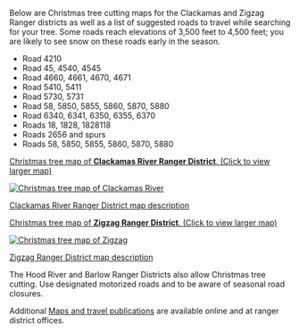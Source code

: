 Below are Christmas tree cutting maps for the Clackamas and Zigzag Ranger districts as well as a list of suggested roads to travel while searching for your tree. Some roads reach elevations of 3,500 feet to 4,500 feet; you are likely to see snow on these roads early in the season.

*   Road 4210
*   Road 45, 4540, 4545
*   Road 4660, 4661, 4670, 4671
*   Road 5410, 5411
*   Road 5730, 5731
*   Road 58, 5850, 5855, 5860, 5870, 5880
*   Road 6340, 6341, 6350, 6355, 6370
*   Roads 18, 1828, 1828118
*   Roads 2656 and spurs
*   Roads 58, 5850, 5855, 5860, 5870, 5880

[Christmas tree map of **Clackamas River Ranger District**. (Click to view larger map)](/assets/img/maps/clackamas-map.png)

[![Christmas tree map of Clackamas River](/assets/img/maps/clackamas-map-thumb.png)](/assets/img/maps/clackamas-map.png)

[Clackamas River Ranger District map description](christmas-trees/forests/mthood/maps/clackamas)

[Christmas tree map of **Zigzag Ranger District**. (Click to view larger map)](/assets/img/maps/zigzag-map.png)

[![Christmas tree map of Zigzag](/assets/img/maps/zigzag-map-thumb.png)](/assets/img/maps/zigzag-map.png)

[Zigzag Ranger District map description](christmas-trees/forests/mthood/maps/zigzag)

The Hood River and Barlow Ranger Districts also allow Christmas tree cutting. Use designated motorized roads and to be aware of seasonal road closures.

Additional [Maps and travel publications](https://www.fs.usda.gov/main/mthood/maps-pubs "Mt. Hood
    maps and publications") are available online and at ranger district offices.
